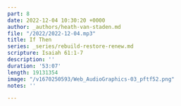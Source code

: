 ```yaml
---
part: 8
date: 2022-12-04 10:30:20 +0000
author: _authors/heath-van-staden.md
file: "/2022/2022-12-04.mp3"
title: If Then
series: _series/rebuild-restore-renew.md
scripture: Isaiah 61:1-7
description: ''
duration: '53:07'
length: 19131354
image: "/v1670250593/Web_AudioGraphics-03_pftf52.png"
notes: ''

---
```

